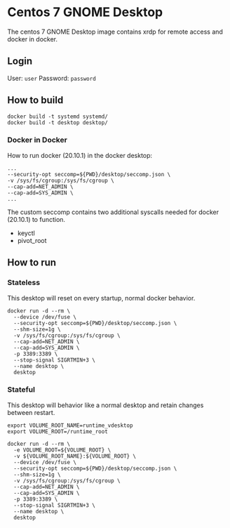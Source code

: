 # Centos 7 GNOME Desktop

The centos 7 GNOME Desktop image contains xrdp for remote access and docker in docker.

## Login

User: ```user```
Password: ```password```

## How to build
```
docker build -t systemd systemd/
docker build -t desktop desktop/
```

### Docker in Docker

How to run docker (20.10.1) in the docker desktop:
```
...
--security-opt seccomp=${PWD}/desktop/seccomp.json \
-v /sys/fs/cgroup:/sys/fs/cgroup \
--cap-add=NET_ADMIN \
--cap-add=SYS_ADMIN \
...
```

The custom seccomp contains two additional syscalls needed for docker (20.10.1) to function.
 - keyctl
 - pivot_root

## How to run

### Stateless

This desktop will reset on every startup, normal docker behavior.

```
docker run -d --rm \
  --device /dev/fuse \
  --security-opt seccomp=${PWD}/desktop/seccomp.json \
  --shm-size=1g \
  -v /sys/fs/cgroup:/sys/fs/cgroup \
  --cap-add=NET_ADMIN \
  --cap-add=SYS_ADMIN \
  -p 3389:3389 \
  --stop-signal SIGRTMIN+3 \
  --name desktop \
  desktop
```

### Stateful

This desktop will behavior like a normal desktop and retain changes between restart.

```
export VOLUME_ROOT_NAME=runtime_vdesktop
export VOLUME_ROOT=/runtime_root

docker run -d --rm \
  -e VOLUME_ROOT=${VOLUME_ROOT} \
  -v ${VOLUME_ROOT_NAME}:${VOLUME_ROOT} \
  --device /dev/fuse \
  --security-opt seccomp=${PWD}/desktop/seccomp.json \
  --shm-size=1g \
  -v /sys/fs/cgroup:/sys/fs/cgroup \
  --cap-add=NET_ADMIN \
  --cap-add=SYS_ADMIN \
  -p 3389:3389 \
  --stop-signal SIGRTMIN+3 \
  --name desktop \
  desktop
```
